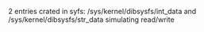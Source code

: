 2 entries  crated in syfs: /sys/kernel/dibsysfs/int_data and /sys/kernel/dibsysfs/str_data simulating read/write
